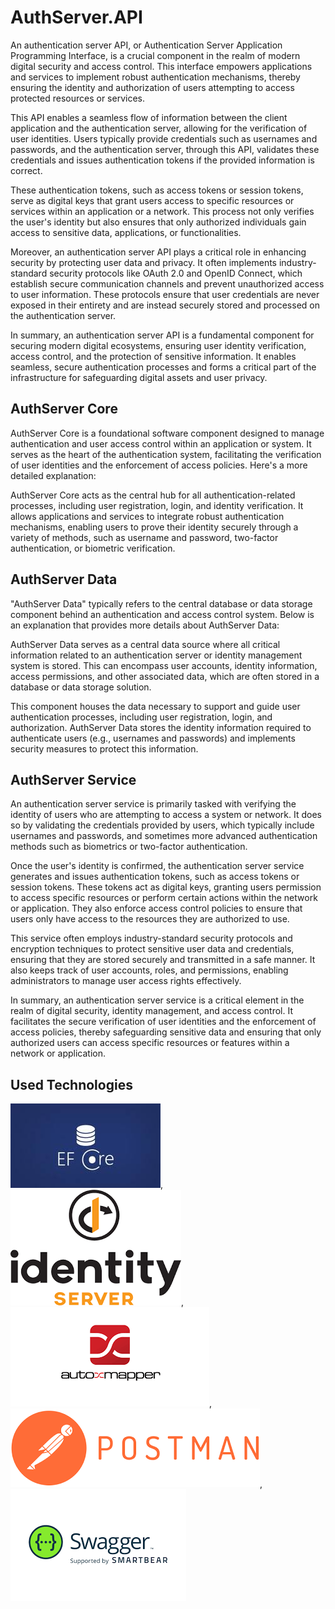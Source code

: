 
# AuthServer.API

An authentication server API, or Authentication Server Application Programming Interface, is a crucial component in the realm of modern digital security and access control. This interface empowers applications and services to implement robust authentication mechanisms, thereby ensuring the identity and authorization of users attempting to access protected resources or services.

This API enables a seamless flow of information between the client application and the authentication server, allowing for the verification of user identities. Users typically provide credentials such as usernames and passwords, and the authentication server, through this API, validates these credentials and issues authentication tokens if the provided information is correct.

These authentication tokens, such as access tokens or session tokens, serve as digital keys that grant users access to specific resources or services within an application or a network. This process not only verifies the user's identity but also ensures that only authorized individuals gain access to sensitive data, applications, or functionalities.

Moreover, an authentication server API plays a critical role in enhancing security by protecting user data and privacy. It often implements industry-standard security protocols like OAuth 2.0 and OpenID Connect, which establish secure communication channels and prevent unauthorized access to user information. These protocols ensure that user credentials are never exposed in their entirety and are instead securely stored and processed on the authentication server.

In summary, an authentication server API is a fundamental component for securing modern digital ecosystems, ensuring user identity verification, access control, and the protection of sensitive information. It enables seamless, secure authentication processes and forms a critical part of the infrastructure for safeguarding digital assets and user privacy.

## AuthServer Core

AuthServer Core is a foundational software component designed to manage authentication and user access control within an application or system. It serves as the heart of the authentication system, facilitating the verification of user identities and the enforcement of access policies. Here's a more detailed explanation:

AuthServer Core acts as the central hub for all authentication-related processes, including user registration, login, and identity verification. It allows applications and services to integrate robust authentication mechanisms, enabling users to prove their identity securely through a variety of methods, such as username and password, two-factor authentication, or biometric verification.
## AuthServer Data

"AuthServer Data" typically refers to the central database or data storage component behind an authentication and access control system. Below is an explanation that provides more details about AuthServer Data:

AuthServer Data serves as a central data source where all critical information related to an authentication server or identity management system is stored. This can encompass user accounts, identity information, access permissions, and other associated data, which are often stored in a database or data storage solution.

This component houses the data necessary to support and guide user authentication processes, including user registration, login, and authorization. AuthServer Data stores the identity information required to authenticate users (e.g., usernames and passwords) and implements security measures to protect this information.
## AuthServer Service

An authentication server service is primarily tasked with verifying the identity of users who are attempting to access a system or network. It does so by validating the credentials provided by users, which typically include usernames and passwords, and sometimes more advanced authentication methods such as biometrics or two-factor authentication.

Once the user's identity is confirmed, the authentication server service generates and issues authentication tokens, such as access tokens or session tokens. These tokens act as digital keys, granting users permission to access specific resources or perform certain actions within the network or application. They also enforce access control policies to ensure that users only have access to the resources they are authorized to use.

This service often employs industry-standard security protocols and encryption techniques to protect sensitive user data and credentials, ensuring that they are stored securely and transmitted in a safe manner. It also keeps track of user accounts, roles, and permissions, enabling administrators to manage user access rights effectively.

In summary, an authentication server service is a critical element in the realm of digital security, identity management, and access control. It facilitates the secure verification of user identities and the enforcement of access policies, thereby safeguarding sensitive data and ensuring that only authorized users can access specific resources or features within a network or application.
## Used Technologies


[![efcore](https://github.com/fatihserhatturan/AuthServer.API/blob/master/images/efcore.jpeg)](http://mongoosejs.com/), [![identityserver](https://github.com/fatihserhatturan/AuthServer.API/blob/master/images/identityserver.png)](http://expressjs.com///),[![automapper](https://github.com/fatihserhatturan/AuthServer.API/blob/master/images/automapper.png)](https://www.npmjs.com/),[![postman](https://github.com/fatihserhatturan/AuthServer.API/blob/master/images/postman.png)](https://www.npmjs.com/),[![swagger](https://github.com/fatihserhatturan/AuthServer.API/blob/master/images/swagger.png)](https://www.npmjs.com/)

  

